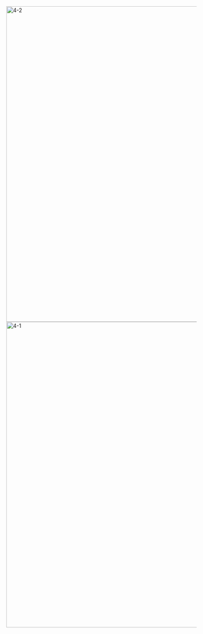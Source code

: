 <img width="1827" height="833" alt="4-2" src="https://github.com/user-attachments/assets/05e8d876-4ad8-47df-bc1b-74681ebf4dd4" />
<img width="1850" height="807" alt="4-1" src="https://github.com/user-attachments/assets/ec40012b-4d0b-473b-8797-e2a9cebd226c" />
